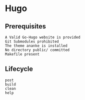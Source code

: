 # Hugo

## Prerequisites

    A Valid Go-Hugo website is provided
    Git Submodules prohibited
    The theme ananke is installed
    No directory public/ committed
    Makefile present

## Lifecycle

    post
    build
    clean
    help
